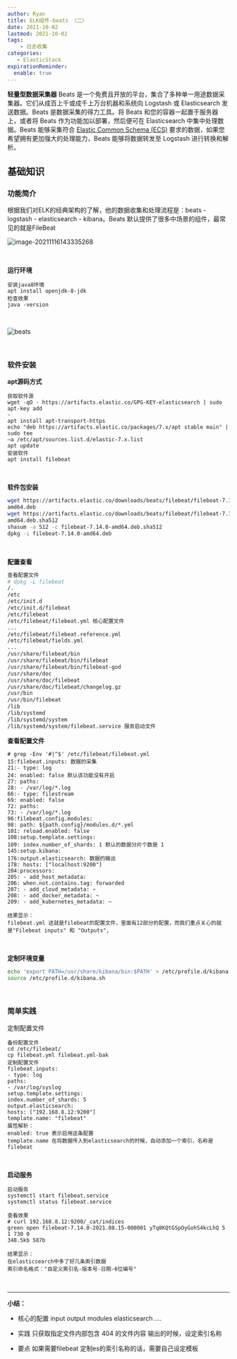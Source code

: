 ```yaml
---
author: Ryan
title: ELK组件-beats （二）
date: 2021-10-02
lastmod: 2021-10-02
tags: 
    - 日志收集
categories:
   - ElasticStack
expirationReminder:
  enable: true
---
```



**轻量型数据采集器** Beats 是一个免费且开放的平台，集合了多种单一用途数据采集器。它们从成百上千或成千上万台机器和系统向 Logstash 或 Elasticsearch 发送数据。Beats 是数据采集的得力工具。将 Beats 和您的容器一起置于服务器上，或者将 Beats 作为功能加以部署，然后便可在 Elasticsearch 中集中处理数据。Beats 能够采集符合 [Elastic Common Schema (ECS)](https://www.elastic.co/guide/en/ecs/current/index.html) 要求的数据，如果您希望拥有更加强大的处理能力，Beats 能够将数据转发至 Logstash 进行转换和解析。

<!-- more -->

## 基础知识

### 功能简介

根据我们对ELK的经典架构的了解，他的数据收集和处理流程是：beats - logstash -
elasticsearch - kibana。Beats 默认提供了很多中场景的组件，最常见的就是FileBeat

![image-20211116143335268](https://xin997.oss-cn-beijing.aliyuncs.com/xinblogs/webimg-Linux/elks/image-20211116143335268.png)

<br>

**运行环境**

```
安装java8环境
apt install openjdk-8-jdk
检查效果
java -version
```

<br>

![beats](https://xin997.oss-cn-beijing.aliyuncs.com/xinblogs/webimg-Linux/elks/beats.jpg)

<br>

### **软件安装**

**apt源码方式**

```shell
获取软件源
wget -qO - https://artifacts.elastic.co/GPG-KEY-elasticsearch | sudo apt-key add
-
apt install apt-transport-https
echo "deb https://artifacts.elastic.co/packages/7.x/apt stable main" | sudo tee
–a /etc/apt/sources.list.d/elastic-7.x.list
apt update
安装软件
apt install filebeat
```

<br>

**软件包安装**

```sh
wget https://artifacts.elastic.co/downloads/beats/filebeat/filebeat-7.14.0-
amd64.deb
wget https://artifacts.elastic.co/downloads/beats/filebeat/filebeat-7.14.0-
amd64.deb.sha512
shasum -a 512 -c filebeat-7.14.0-amd64.deb.sha512
dpkg -i filebeat-7.14.0-amd64.deb
```

<br>

**配置查看**

```bash
查看配置文件
# dpkg -L filebeat
/.
/etc
/etc/init.d
/etc/init.d/filebeat
/etc/filebeat
/etc/filebeat/filebeat.yml 核心配置文件
...
/etc/filebeat/filebeat.reference.yml
/etc/filebeat/fields.yml
...
/usr/share/filebeat/bin
/usr/share/filebeat/bin/filebeat
/usr/share/filebeat/bin/filebeat-god
/usr/share/doc
/usr/share/doc/filebeat
/usr/share/doc/filebeat/changelog.gz
/usr/bin
/usr/bin/filebeat
/lib
/lib/systemd
/lib/systemd/system
/lib/systemd/system/filebeat.service 服务启动文件
```





**查看配置文件**

```basic
# grep -Env '#|^$' /etc/filebeat/filebeat.yml
15:filebeat.inputs: 数据的采集
21:- type: log
24: enabled: false 默认该功能没有开启
27: paths:
28: - /var/log/*.log
66:- type: filestream
69: enabled: false
72: paths:
73: - /var/log/*.log
96:filebeat.config.modules:
98: path: ${path.config}/modules.d/*.yml
101: reload.enabled: false
108:setup.template.settings:
109: index.number_of_shards: 1 默认的数据分片个数是 1
145:setup.kibana:
176:output.elasticsearch: 数据的输出
178: hosts: ["localhost:9200"]
204:processors:
205: - add_host_metadata:
206: when.not.contains.tag: forwarded
207: - add_cloud_metadata: ~
208: - add_docker_metadata: ~
209: - add_kubernetes_metadata: ~

结果显示：
filebeat.yml 这就是filebeat的配置文件，里面有12部分的配置，而我们重点关心的就
是"Filebeat inputs" 和 "Outputs",
```

<br>

**定制环境变量**

```sh
echo 'export PATH=/usr/share/kibana/bin:$PATH' > /etc/profile.d/kibana.sh
source /etc/profile.d/kibana.sh
```

<br>

### 简单实践

定制配置文件

```basic
备份配置文件
cd /etc/filebeat/
cp filebeat.yml filebeat.yml-bak
定制配置文件
filebeat.inputs:
- type: log
paths:
- /var/log/syslog
setup.template.settings:
index.number_of_shards: 5
output.elasticsearch:
hosts: ["192.168.8.12:9200"]
template.name: "filebeat"
属性解析：
enabled: true 表示启用这条配置
template.name 在将数据传入到elasticsearch的时候，自动添加一个索引，名称是filebeat
```



<br>



**启动服务**

```basic
启动服务
systemctl start filebeat.service
systemctl status filebeat.service

查看效果
# curl 192.168.8.12:9200/_cat/indices
green open filebeat-7.14.0-2021.08.15-000001 yTq8KQtGSpOyGohS4kcLhQ 5 1 730 0
348.5kb 587b

结果显示：
在elasticsearch中多了好几条索引数据
索引命名格式："自定义索引名-版本号-日期-6位编号"
```

<br>

---

**小结：**

- 核心的配置
  	input
  	output
  	modules
  	elasticsearch
  	....
  
- 实践
  	只获取指定文件内部包含 404 的文件内容
  	输出的时候，设定索引名称
  	
  
- 要点
  	如果需要filebeat 定制es的索引名称的话，需要自己设定模板
  
  
  
  
